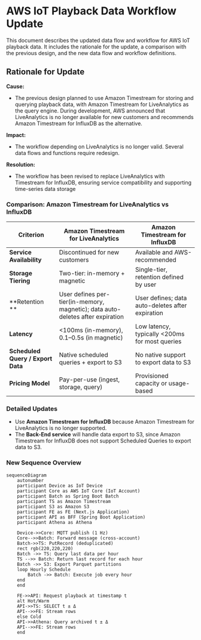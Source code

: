 ﻿
# AWS IoT Playback Data Workflow Update

This document describes the updated data flow and workflow for AWS IoT playback data. It includes the rationale for the update, a comparison with the previous design, and the new data flow and workflow definitions.
  
## Rationale for Update

**Cause:**
-	The previous design planned to use Amazon Timestream for storing and querying playback data, with Amazon Timestream for LiveAnalytics as the query engine. During development, AWS announced that LiveAnalytics is no longer available for new customers and recommends Amazon Timestream for InfluxDB as the alternative.

**Impact:**
-	The workflow depending on LiveAnalytics is no longer valid. Several data flows and functions require redesign.

**Resolution:**
-  The workflow has been revised to replace LiveAnalytics with Timestream for InfluxDB, ensuring service compatibility and supporting time-series data storage


### Comparison: Amazon Timestream for LiveAnalytics vs InfluxDB

| Criterion              | Amazon Timestream for LiveAnalytics                               | Amazon Timestream for InfluxDB                                   |
|------------------------|-------------------------------------------------------------------|------------------------------------------------------------------|
| **Service Availability** | Discontinued for new customers                                   | Available and AWS-recommended                                |
| **Storage Tiering**      | Two-tier: in-memory + magnetic                          | Single-tier, retention defined by user |
| **Retention **      | User defines per-tier(in-memory, magnetic); data auto-deletes after expiration | User defines; data auto-deletes after expiration |
| **Latency**              | <100ms (in-memory), 0.1–0.5s (in magnetic)          | Low latency, typically <200ms for most queries |
| **Scheduled Query / Export Data** | Native scheduled queries + export to S3 | No native support to export data to S3                           |
| **Pricing Model**        | Pay-per-use (ingest, storage, query)                         | Provisioned capacity or usage-based |


### Detailed Updates
- Use **Amazon Timestream for InfluxDB** because Amazon Timestream for LiveAnalytics is no longer supported.
- The **Back-End service** will handle data export to S3, since Amazon Timestream for InfluxDB does not support Scheduled Queries to export data to S3.

### New Sequence Overview

```mermaid
sequenceDiagram
    autonumber
    participant Device as IoT Device
    participant Core as AWS IoT Core (IoT Account)
    participant Batch as Spring Boot Batch
    participant TS as Amazon Timestream
    participant S3 as Amazon S3
    participant FE as FE (Next.js Application)
    participant API as BFF (Spring Boot Application)
    participant Athena as Athena

    Device->>Core: MQTT publish (1 Hz)
    Core-->>Batch: Forward message (cross-account)
    Batch->>TS: PutRecord (deduplicated)
    rect rgb(220,220,220)
    Batch ->> TS: Query last data per hour
    TS -->> Batch: Return last record for each hour	
    Batch ->> S3: Export Parquet partitions
    loop Hourly Schedule
        Batch ->> Batch: Execute job every hour
    end
    end
    
    FE->>API: Request playback at timestamp t
    alt Hot/Warm
    API->>TS: SELECT t ± Δ
    API-->>FE: Stream rows
    else Cold
    API->>Athena: Query archived t ± Δ
    API-->>FE: Stream rows
    end
```
